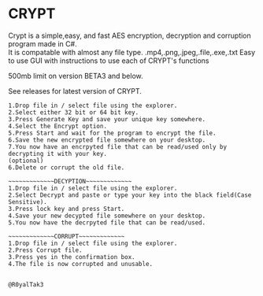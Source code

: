 # CRYPT
Crypt is a simple,easy, and fast AES encryption, decryption and corruption program made in C#.  
It is compatable with almost any file type. .mp4,.png,.jpeg,.file,.exe,.txt 
Easy to use GUI with instructions to use each of CRYPT's functions    

  
500mb limit on version BETA3 and below. 

See releases for latest version of CRYPT. 


~~~~~~~~~~~~~ENCRYPTION~~~~~~~~~~~~~
1.Drop file in / select file using the explorer.
2.Select either 32 bit or 64 bit key.
3.Press Generate Key and save your unique key somewhere.
4.Select the Encrypt option.
5.Press Start and wait for the program to encrypt the file.
6.Save the new encrypted file somewhere on your desktop.
7.You now have an encrpyted file that can be read/used only by decrypting it with your key.
(optional)
6.Delete or corrupt the old file.

~~~~~~~~~~~~~DECYPTION~~~~~~~~~~~~~
1.Drop file in / select file using the explorer.
2.Select Decrypt and paste or type your key into the black field(Case Sensitive).
3.Press lock key and press Start.
4.Save your new decypted file somewhere on your desktop.
5.You now have the decrpyted file that can be read/used.

~~~~~~~~~~~~~CORRUPT~~~~~~~~~~~~~
1.Drop file in / select file using the explorer.
2.Press Corrupt file.
3.Press yes in the confirmation box.
4.The file is now corrupted and unusable.


@R0yalTak3
